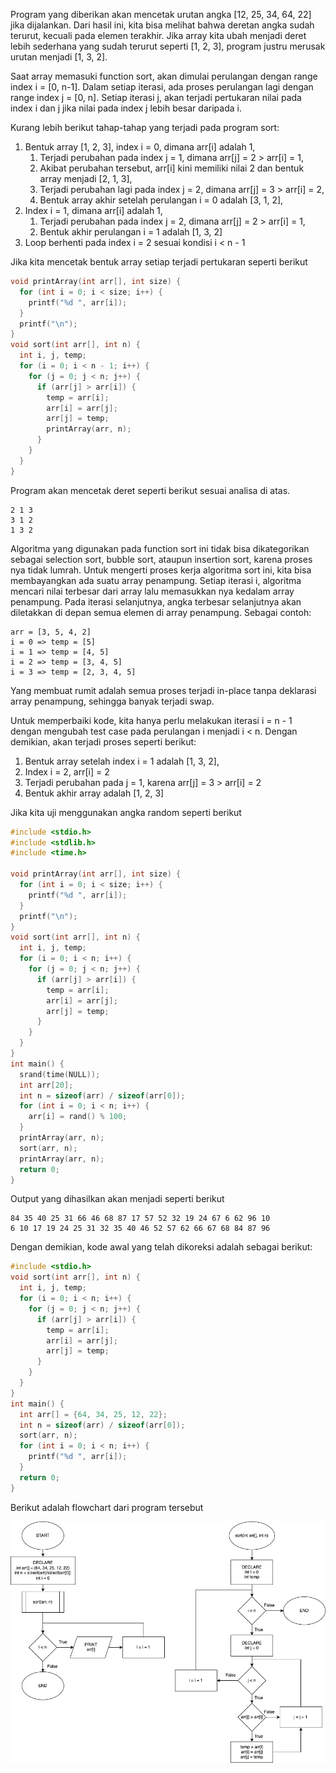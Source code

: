 Program yang diberikan akan mencetak urutan angka [12, 25, 34, 64, 22] jika dijalankan. Dari hasil ini, kita bisa melihat bahwa deretan angka sudah terurut, kecuali pada elemen terakhir. Jika array kita ubah menjadi deret lebih sederhana yang sudah terurut seperti [1, 2, 3], program justru merusak urutan menjadi [1, 3, 2].

Saat array memasuki function sort, akan dimulai perulangan dengan range index i = [0, n-1]. Dalam setiap iterasi, ada proses perulangan lagi dengan range index j = [0, n]. Setiap iterasi j, akan terjadi pertukaran nilai pada index i dan j jika nilai pada index j lebih besar daripada i.

Kurang lebih berikut tahap-tahap yang terjadi pada program sort:

1. Bentuk array [1, 2, 3], index i = 0, dimana arr[i] adalah 1,
    1. Terjadi perubahan pada index j = 1, dimana arr[j] = 2 > arr[i] = 1,
    2. Akibat perubahan tersebut, arr[i] kini memiliki nilai 2 dan bentuk array menjadi [2, 1, 3],
    3. Terjadi perubahan lagi pada index j = 2, dimana arr[j] = 3 > arr[i] = 2,
    4. Bentuk array akhir setelah perulangan i = 0 adalah [3, 1, 2],
2. Index i = 1, dimana arr[i] adalah 1,
    1. Terjadi perubahan pada index j = 2, dimana arr[j] = 2 > arr[i] = 1,
    2. Bentuk akhir perulangan i = 1 adalah [1, 3, 2]
3. Loop berhenti pada index i = 2 sesuai kondisi i < n - 1

Jika kita mencetak bentuk array setiap terjadi pertukaran seperti berikut

```c
void printArray(int arr[], int size) {
  for (int i = 0; i < size; i++) {
    printf("%d ", arr[i]);
  }
  printf("\n");
}
void sort(int arr[], int n) {
  int i, j, temp;
  for (i = 0; i < n - 1; i++) {
    for (j = 0; j < n; j++) {
      if (arr[j] > arr[i]) {
        temp = arr[i];
        arr[i] = arr[j];
        arr[j] = temp;
        printArray(arr, n);
      }
    }
  }
}
```

Program akan mencetak deret seperti berikut sesuai analisa di atas.

```
2 1 3 
3 1 2 
1 3 2
```

Algoritma yang digunakan pada function sort ini tidak bisa dikategorikan sebagai selection sort, bubble sort, ataupun insertion sort, karena proses nya tidak lumrah. Untuk mengerti proses kerja algoritma sort ini, kita bisa membayangkan ada suatu array penampung. Setiap iterasi i, algoritma mencari nilai terbesar dari array lalu memasukkan nya kedalam array penampung. Pada iterasi selanjutnya, angka terbesar selanjutnya akan diletakkan di depan semua elemen di array penampung. Sebagai contoh:

```
arr = [3, 5, 4, 2]
i = 0 => temp = [5]
i = 1 => temp = [4, 5]
i = 2 => temp = [3, 4, 5]
i = 3 => temp = [2, 3, 4, 5]
```
Yang membuat rumit adalah semua proses terjadi in-place tanpa deklarasi array penampung, sehingga banyak terjadi swap.

Untuk memperbaiki kode, kita hanya perlu melakukan iterasi i =  n - 1 dengan mengubah test case pada perulangan i menjadi i < n. Dengan demikian, akan terjadi proses seperti berikut:

1. Bentuk array setelah index i = 1 adalah [1, 3, 2],
2. Index i = 2, arr[i] = 2
3. Terjadi perubahan pada j = 1, karena arr[j] = 3 > arr[i] = 2
4. Bentuk akhir array adalah [1, 2, 3]

Jika kita uji menggunakan angka random seperti berikut

```c
#include <stdio.h>
#include <stdlib.h>
#include <time.h>

void printArray(int arr[], int size) {
  for (int i = 0; i < size; i++) {
    printf("%d ", arr[i]);
  }
  printf("\n");
}
void sort(int arr[], int n) {
  int i, j, temp;
  for (i = 0; i < n; i++) {
    for (j = 0; j < n; j++) {
      if (arr[j] > arr[i]) {
        temp = arr[i];
        arr[i] = arr[j];
        arr[j] = temp;
      }
    }
  }
}
int main() {
  srand(time(NULL));
  int arr[20];
  int n = sizeof(arr) / sizeof(arr[0]);
  for (int i = 0; i < n; i++) {
    arr[i] = rand() % 100;
  }
  printArray(arr, n);
  sort(arr, n);
  printArray(arr, n);
  return 0;
}
```

Output yang dihasilkan akan menjadi seperti berikut

```
84 35 40 25 31 66 46 68 87 17 57 52 32 19 24 67 6 62 96 10 
6 10 17 19 24 25 31 32 35 40 46 52 57 62 66 67 68 84 87 96
```

Dengan demikian, kode awal yang telah dikoreksi adalah sebagai berikut:

```c
#include <stdio.h>
void sort(int arr[], int n) {
  int i, j, temp;
  for (i = 0; i < n; i++) {
    for (j = 0; j < n; j++) {
      if (arr[j] > arr[i]) {
        temp = arr[i];
        arr[i] = arr[j];
        arr[j] = temp;
      }
    }
  }
}
int main() {
  int arr[] = {64, 34, 25, 12, 22};
  int n = sizeof(arr) / sizeof(arr[0]);
  sort(arr, n);
  for (int i = 0; i < n; i++) {
    printf("%d ", arr[i]);
  }
  return 0;
}
```

Berikut adalah flowchart dari program tersebut

![flowchart](/JSCA-LEC_soal2-flowchart.png)
